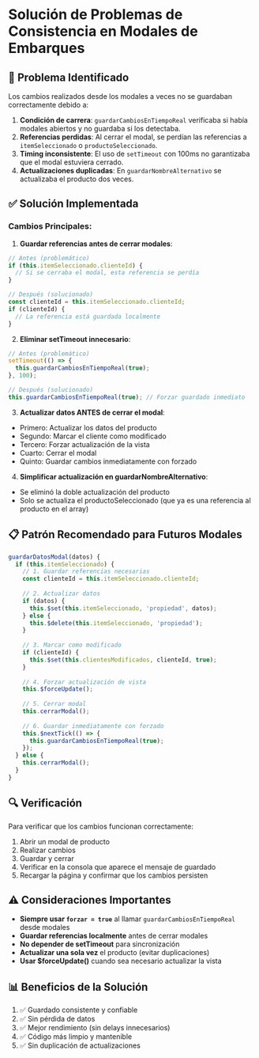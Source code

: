 # Solución de Problemas de Consistencia en Modales de Embarques

## 🐛 Problema Identificado

Los cambios realizados desde los modales a veces no se guardaban correctamente debido a:

1. **Condición de carrera**: `guardarCambiosEnTiempoReal` verificaba si había modales abiertos y no guardaba si los detectaba.
2. **Referencias perdidas**: Al cerrar el modal, se perdían las referencias a `itemSeleccionado` o `productoSeleccionado`.
3. **Timing inconsistente**: El uso de `setTimeout` con 100ms no garantizaba que el modal estuviera cerrado.
4. **Actualizaciones duplicadas**: En `guardarNombreAlternativo` se actualizaba el producto dos veces.

## ✅ Solución Implementada

### Cambios Principales:

1. **Guardar referencias antes de cerrar modales**:
```javascript
// Antes (problemático)
if (this.itemSeleccionado.clienteId) {
  // Si se cerraba el modal, esta referencia se perdía
}

// Después (solucionado)
const clienteId = this.itemSeleccionado.clienteId;
if (clienteId) {
  // La referencia está guardada localmente
}
```

2. **Eliminar setTimeout innecesario**:
```javascript
// Antes (problemático)
setTimeout(() => {
  this.guardarCambiosEnTiempoReal(true);
}, 100);

// Después (solucionado)
this.guardarCambiosEnTiempoReal(true); // Forzar guardado inmediato
```

3. **Actualizar datos ANTES de cerrar el modal**:
- Primero: Actualizar los datos del producto
- Segundo: Marcar el cliente como modificado
- Tercero: Forzar actualización de la vista
- Cuarto: Cerrar el modal
- Quinto: Guardar cambios inmediatamente con forzado

4. **Simplificar actualización en guardarNombreAlternativo**:
- Se eliminó la doble actualización del producto
- Solo se actualiza el productoSeleccionado (que ya es una referencia al producto en el array)

## 📋 Patrón Recomendado para Futuros Modales

```javascript
guardarDatosModal(datos) {
  if (this.itemSeleccionado) {
    // 1. Guardar referencias necesarias
    const clienteId = this.itemSeleccionado.clienteId;
    
    // 2. Actualizar datos
    if (datos) {
      this.$set(this.itemSeleccionado, 'propiedad', datos);
    } else {
      this.$delete(this.itemSeleccionado, 'propiedad');
    }
    
    // 3. Marcar como modificado
    if (clienteId) {
      this.$set(this.clientesModificados, clienteId, true);
    }
    
    // 4. Forzar actualización de vista
    this.$forceUpdate();
    
    // 5. Cerrar modal
    this.cerrarModal();
    
    // 6. Guardar inmediatamente con forzado
    this.$nextTick(() => {
      this.guardarCambiosEnTiempoReal(true);
    });
  } else {
    this.cerrarModal();
  }
}
```

## 🔍 Verificación

Para verificar que los cambios funcionan correctamente:

1. Abrir un modal de producto
2. Realizar cambios
3. Guardar y cerrar
4. Verificar en la consola que aparece el mensaje de guardado
5. Recargar la página y confirmar que los cambios persisten

## ⚠️ Consideraciones Importantes

- **Siempre usar `forzar = true`** al llamar `guardarCambiosEnTiempoReal` desde modales
- **Guardar referencias localmente** antes de cerrar modales
- **No depender de setTimeout** para sincronización
- **Actualizar una sola vez** el producto (evitar duplicaciones)
- **Usar $forceUpdate()** cuando sea necesario actualizar la vista

## 📊 Beneficios de la Solución

1. ✅ Guardado consistente y confiable
2. ✅ Sin pérdida de datos
3. ✅ Mejor rendimiento (sin delays innecesarios)
4. ✅ Código más limpio y mantenible
5. ✅ Sin duplicación de actualizaciones
